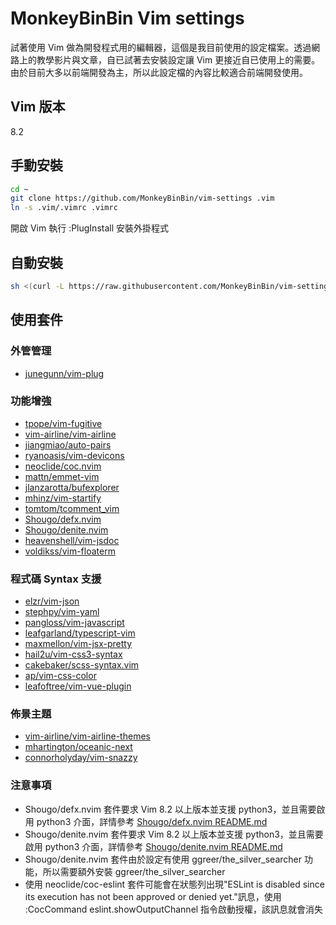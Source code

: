# MonkeyBinBin Vim settings

試著使用 Vim 做為開發程式用的編輯器，這個是我目前使用的設定檔案。透過網路上的教學影片與文章，自已試著去安裝設定讓 Vim 更接近自已使用上的需要。由於目前大多以前端開發為主，所以此設定檔的內容比較適合前端開發使用。

## Vim 版本

8.2

## 手動安裝

```bash
cd ~
git clone https://github.com/MonkeyBinBin/vim-settings .vim
ln -s .vim/.vimrc .vimrc
```

開啟 Vim 執行 :PlugInstall 安裝外掛程式

## 自動安裝

```bash
sh <(curl -L https://raw.githubusercontent.com/MonkeyBinBin/vim-settings/main/utils/install.sh)
```

## 使用套件

### 外管管理

- [junegunn/vim-plug](https://github.com/junegunn/vim-plug)

### 功能增強

- [tpope/vim-fugitive](https://github.com/tpope/vim-fugitive)
- [vim-airline/vim-airline](https://github.com/vim-airline/vim-airline)
- [jiangmiao/auto-pairs](https://github.com/jiangmiao/auto-pairs)
- [ryanoasis/vim-devicons](https://github.com/ryanoasis/vim-devicons)
- [neoclide/coc.nvim](https://github.com/neoclide/coc.nvim)
- [mattn/emmet-vim](https://github.com/mattn/emmet-vim)
- [jlanzarotta/bufexplorer](https://github.com/jlanzarotta/bufexplorer)
- [mhinz/vim-startify](https://github.com/mhinz/vim-startify)
- [tomtom/tcomment_vim](https://github.com/tomtom/tcomment_vim)
- [Shougo/defx.nvim](https://github.com/Shougo/defx.nvim)
- [Shougo/denite.nvim](https://github.com/Shougo/denite.nvim)
- [heavenshell/vim-jsdoc](https://github.com/heavenshell/vim-jsdoc)
- [voldikss/vim-floaterm](https://github.com/voldikss/vim-floaterm)

### 程式碼 Syntax 支援

- [elzr/vim-json](https://github.com/elzr/vim-json)
- [stephpy/vim-yaml](https://github.com/stephpy/vim-yaml)
- [pangloss/vim-javascript](https://github.com/pangloss/vim-javascript)
- [leafgarland/typescript-vim](https://github.com/leafgarland/typescript-vim)
- [maxmellon/vim-jsx-pretty](https://github.com/MaxMEllon/vim-jsx-pretty)
- [hail2u/vim-css3-syntax](https://github.com/hail2u/vim-css3-syntax)
- [cakebaker/scss-syntax.vim](https://github.com/cakebaker/scss-syntax.vim)
- [ap/vim-css-color](https://github.com/ap/vim-css-color)
- [leafoftree/vim-vue-plugin](https://github.com/leafOfTree/vim-vue-plugin)

### 佈景主題

- [vim-airline/vim-airline-themes](https://github.com/vim-airline/vim-airline-themes)
- [mhartington/oceanic-next](https://github.com/mhartington/oceanic-next)
- [connorholyday/vim-snazzy](https://github.com/connorholyday/vim-snazzy)

### 注意事項

- Shougo/defx.nvim 套件要求 Vim 8.2 以上版本並支援 python3，並且需要啟用 python3 介面，詳情參考 [Shougo/defx.nvim README.md](https://github.com/Shougo/defx.nvim)
- Shougo/denite.nvim 套件要求 Vim 8.2 以上版本並支援 python3，並且需要啟用 python3 介面，詳情參考 [Shougo/denite.nvim README.md](https://github.com/Shougo/denite.nvim)
- Shougo/denite.nvim 套件由於設定有使用 ggreer/the_silver_searcher 功能，所以需要額外安裝 ggreer/the_silver_searcher
- 使用 neoclide/coc-eslint 套件可能會在狀態列出現"ESLint is disabled since its execution has not been approved or denied yet."訊息，使用 :CocCommand eslint.showOutputChannel 指令啟動授權，該訊息就會消失
